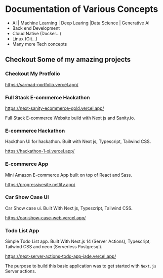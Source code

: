# Documentation of Various Concepts

- AI | Machine Learning | Deep Learing |Data Science | Generative AI
- Back end Development
- Cloud Native (Docker...)
- Linux (Git...)
- Many more Tech concepts

## Checkout Some of my amazing projects

### Checkout My Protfolio

<https://sarmad-portfolio.vercel.app/>

### Full Stack E-commerce Hackathon

<https://next-sanity-ecommerce-gold.vercel.app/>

Full Stack E-commerce Website build with Next js and Sanity.io.

### E-commerce Hackathon

Hackthon UI for hackathon. Built with Next js, Typescript, Tailwind CSS.

<https://hackathon-1-xi.vercel.app/>

### E-commerce App

Mini Amazon E-commerce App built on top of React and Sass.

<https://progressivesite.netlify.app/>

### Car Show Case UI

Car Show case ui. Built With Next js, Typescript, Tailwind CSS.

<https://car-show-case-web.vercel.app/>

### Todo List App

Simple Todo List app. Built With Next.js 14 (Server Actions), Typescript, Tailwind CSS and neon (Serverless Postgresql).

<https://next-server-actions-todo-app-jade.vercel.app/>

The purpose to build this basic application was to get started with `Next.js` Server actions.
